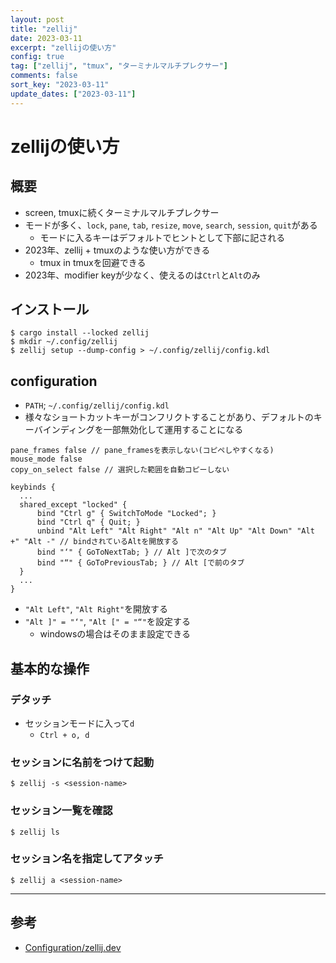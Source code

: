 ```yaml
---
layout: post
title: "zellij"
date: 2023-03-11
excerpt: "zellijの使い方"
config: true
tag: ["zellij", "tmux", "ターミナルマルチプレクサー"]
comments: false
sort_key: "2023-03-11"
update_dates: ["2023-03-11"]
---
```


# zellijの使い方

## 概要
 - screen, tmuxに続くターミナルマルチプレクサー
 - モードが多く、`lock`, `pane`, `tab`, `resize`, `move`, `search`, `session`, `quit`がある
   - モードに入るキーはデフォルトでヒントとして下部に記される
 - 2023年、zellij + tmuxのような使い方ができる
   - tmux in tmuxを回避できる
 - 2023年、modifier keyが少なく、使えるのは`Ctrl`と`Alt`のみ

## インストール

```console
$ cargo install --locked zellij
$ mkdir ~/.config/zellij
$ zellij setup --dump-config > ~/.config/zellij/config.kdl
```

## configuration
 - `PATH`; `~/.config/zellij/config.kdl `
 - 様々なショートカットキーがコンフリクトすることがあり、デフォルトのキーバインディングを一部無効化して運用することになる

```kdl
pane_frames false // pane_framesを表示しない(コピペしやすくなる)
mouse_mode false
copy_on_select false // 選択した範囲を自動コピーしない

keybinds {
  ...
  shared_except "locked" {        
      bind "Ctrl g" { SwitchToMode "Locked"; }        
      bind "Ctrl q" { Quit; }
      unbind "Alt Left" "Alt Right" "Alt n" "Alt Up" "Alt Down" "Alt +" "Alt -" // bindされているAltを開放する
      bind "‘" { GoToNextTab; } // Alt ]で次のタブ
      bind "“" { GoToPreviousTab; } // Alt [で前のタブ
  }
  ...
}
```
 - `"Alt Left"`, `"Alt Right"`を開放する
 - `"Alt ]" = "‘"`, `"Alt [" = "“"`を設定する
   - windowsの場合はそのまま設定できる

## 基本的な操作

### デタッチ
 - セッションモードに入って`d`
   - `Ctrl + o, d`

### セッションに名前をつけて起動

```console
$ zellij -s <session-name>
```

### セッション一覧を確認

```console
$ zellij ls
```

### セッション名を指定してアタッチ

```console
$ zellij a <session-name>
```

---

## 参考
 - [Configuration/zellij.dev](https://zellij.dev/documentation/configuration.html)

